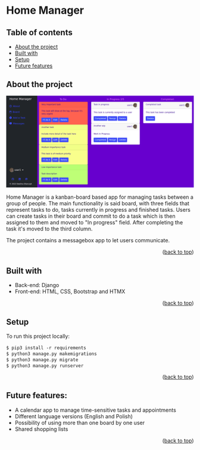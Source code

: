 # Home Manager

## Table of contents
* [About the project](#about-the-project)
* [Built with](#built-with)
* [Setup](#setup)
* [Future features](#future-features)

## About the project

![screenshot](home-manager.png?raw=true "Screen shot")

Home Manager is a kanban-board based app for managing tasks between a group of people. The main functionality is said board, with three fields that represent tasks to do, tasks currently in progress and finished tasks. Users can create tasks in their board and commit to do a task which is then assigned to them and moved to "In progress" field. After completing the task it's moved to the third column.

The project contains a messagebox app to let users communicate.

<p align="right">(<a href="#top">back to top</a>)</p>


## Built with
* Back-end: Django
* Front-end: HTML, CSS, Bootstrap and HTMX

<p align="right">(<a href="#top">back to top</a>)</p>
    
## Setup
To run this project locally:

```
$ pip3 install -r requirements
$ python3 manage.py makemigrations
$ python3 manage.py migrate
$ python3 manage.py runserver
```

<p align="right">(<a href="#top">back to top</a>)</p>

## Future features:

* A calendar app to manage time-sensitive tasks and appointments
* Different language versions (English and Polish)
* Possibility of using more than one board by one user
* Shared shopping lists
    

<p align="right">(<a href="#top">back to top</a>)</p>

